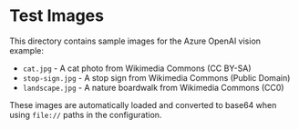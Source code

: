 # Test Images

This directory contains sample images for the Azure OpenAI vision example:

- `cat.jpg` - A cat photo from Wikimedia Commons (CC BY-SA)
- `stop-sign.jpg` - A stop sign from Wikimedia Commons (Public Domain)
- `landscape.jpg` - A nature boardwalk from Wikimedia Commons (CC0)

These images are automatically loaded and converted to base64 when using `file://` paths in the configuration.

